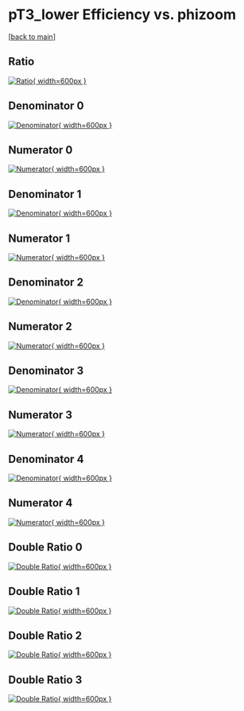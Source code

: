 # pT3_lower Efficiency vs. phizoom

[[back to main](./)]



## Ratio

[![Ratio](../mtv/var/pT3_lower_base_11_0_eff_phizoom.png){ width=600px }](../mtv/var/pT3_lower_base_11_0_eff_phizoom.pdf)

## Denominator 0

[![Denominator](../mtv/den/pT3_lower_base_11_0_eff_phizoom_den0.png){ width=600px }](../mtv/den/pT3_lower_base_11_0_eff_phizoom_den0.pdf)

## Numerator 0

[![Numerator](../mtv/num/pT3_lower_base_11_0_eff_phizoom_num0.png){ width=600px }](../mtv/num/pT3_lower_base_11_0_eff_phizoom_num0.pdf)

## Denominator 1

[![Denominator](../mtv/den/pT3_lower_base_11_0_eff_phizoom_den1.png){ width=600px }](../mtv/den/pT3_lower_base_11_0_eff_phizoom_den1.pdf)

## Numerator 1

[![Numerator](../mtv/num/pT3_lower_base_11_0_eff_phizoom_num1.png){ width=600px }](../mtv/num/pT3_lower_base_11_0_eff_phizoom_num1.pdf)

## Denominator 2

[![Denominator](../mtv/den/pT3_lower_base_11_0_eff_phizoom_den2.png){ width=600px }](../mtv/den/pT3_lower_base_11_0_eff_phizoom_den2.pdf)

## Numerator 2

[![Numerator](../mtv/num/pT3_lower_base_11_0_eff_phizoom_num2.png){ width=600px }](../mtv/num/pT3_lower_base_11_0_eff_phizoom_num2.pdf)

## Denominator 3

[![Denominator](../mtv/den/pT3_lower_base_11_0_eff_phizoom_den3.png){ width=600px }](../mtv/den/pT3_lower_base_11_0_eff_phizoom_den3.pdf)

## Numerator 3

[![Numerator](../mtv/num/pT3_lower_base_11_0_eff_phizoom_num3.png){ width=600px }](../mtv/num/pT3_lower_base_11_0_eff_phizoom_num3.pdf)

## Denominator 4

[![Denominator](../mtv/den/pT3_lower_base_11_0_eff_phizoom_den4.png){ width=600px }](../mtv/den/pT3_lower_base_11_0_eff_phizoom_den4.pdf)

## Numerator 4

[![Numerator](../mtv/num/pT3_lower_base_11_0_eff_phizoom_num4.png){ width=600px }](../mtv/num/pT3_lower_base_11_0_eff_phizoom_num4.pdf)

## Double Ratio 0

[![Double Ratio](../mtv/ratio/pT3_lower_base_11_0_eff_phizoom_ratio0.png){ width=600px }](../mtv/ratio/pT3_lower_base_11_0_eff_phizoom_ratio0.pdf)

## Double Ratio 1

[![Double Ratio](../mtv/ratio/pT3_lower_base_11_0_eff_phizoom_ratio1.png){ width=600px }](../mtv/ratio/pT3_lower_base_11_0_eff_phizoom_ratio1.pdf)

## Double Ratio 2

[![Double Ratio](../mtv/ratio/pT3_lower_base_11_0_eff_phizoom_ratio2.png){ width=600px }](../mtv/ratio/pT3_lower_base_11_0_eff_phizoom_ratio2.pdf)

## Double Ratio 3

[![Double Ratio](../mtv/ratio/pT3_lower_base_11_0_eff_phizoom_ratio3.png){ width=600px }](../mtv/ratio/pT3_lower_base_11_0_eff_phizoom_ratio3.pdf)

